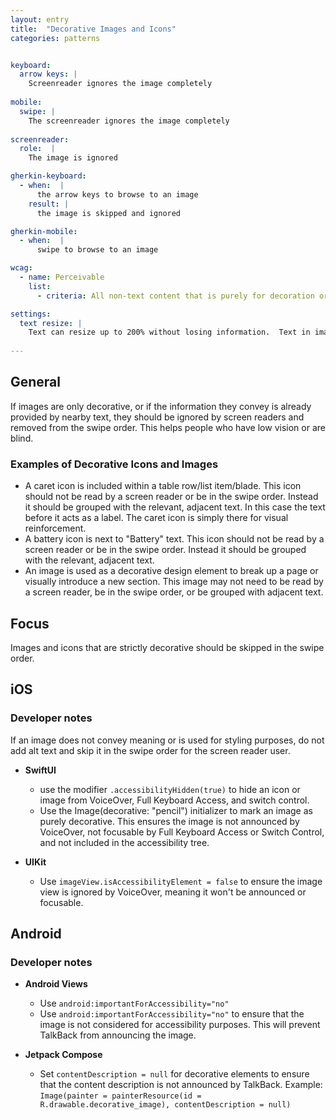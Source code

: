 ```yaml
---
layout: entry
title:  "Decorative Images and Icons" 
categories: patterns 


keyboard:
  arrow keys: |
    Screenreader ignores the image completely
          
mobile:
  swipe: |
    The screenreader ignores the image completely
    
screenreader:
  role:  |
    The image is ignored

gherkin-keyboard: 
  - when:  |
      the arrow keys to browse to an image
    result: |
      the image is skipped and ignored

gherkin-mobile:
  - when:  |
      swipe to browse to an image

wcag:
  - name: Perceivable
    list:
      - criteria: All non-text content that is purely for decoration or which repeats existing on-screen text nearby should be ignored and skipped over by screenreaders.

settings:
  text resize: |
    Text can resize up to 200% without losing information.  Text in images do not resize.
    
---
```


## General
If images are only decorative, or if the information they convey is already provided by nearby text, they should be ignored by screen readers and removed from the swipe order. This helps people who have low vision or are blind. 

### Examples of Decorative Icons and Images
- A caret icon is included within a table row/list item/blade. This icon should not be read by a screen reader or be in the swipe order. Instead it should be grouped with the relevant, adjacent text. In this case the text before it acts as a label. The caret icon is simply there for visual reinforcement. 
- A battery icon is next to "Battery" text. This icon should not be read by a screen reader or be in the swipe order. Instead it should be grouped with the relevant, adjacent text.
- An image is used as a decorative design element to break up a page or visually introduce a new section. This image may not need to be read by a screen reader, be in the swipe order, or be grouped with adjacent text.

## Focus
Images and icons that are strictly decorative should be skipped in the swipe order. 

## iOS

### Developer notes
If an image does not convey meaning or is used for styling purposes, do not add alt text and skip it in the swipe order for the screen reader user.

- **SwiftUI**
  - use the modifier `.accessibilityHidden(true)` to hide an icon or image from VoiceOver, Full Keyboard Access, and switch control.
  - Use the Image(decorative: "pencil") initializer to mark an image as purely decorative. This ensures the image is not announced by VoiceOver, not focusable by Full Keyboard Access or Switch Control, and not included in the accessibility tree.

- **UIKit**
  - Use `imageView.isAccessibilityElement = false` to ensure the image view is ignored by VoiceOver, meaning it won't be announced or focusable.

## Android

### Developer notes

- **Android Views**
  - Use `android:importantForAccessibility="no"`
  - Use `android:importantForAccessibility="no"` to ensure that the image is not considered for accessibility purposes. This will prevent TalkBack from announcing the image.

- **Jetpack Compose**
  - Set `contentDescription = null` for decorative elements to ensure that the content description is not announced by TalkBack.
Example: `Image(painter = painterResource(id = R.drawable.decorative_image), contentDescription = null)`
